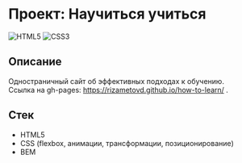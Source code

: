 # Проект: Научиться учиться

![HTML5](https://img.shields.io/badge/-HTML5-black?logo=html5)
![CSS3](https://img.shields.io/badge/-HTML5-black?logo=css3)

## Описание
Одностраничный сайт об эффективных подходах к обучению. </br>
Ссылка на gh-pages: https://rizametovd.github.io/how-to-learn/ .


## Стек
* HTML5
* CSS (flexbox, анимации, трансформации, позиционирование)
* BEM
